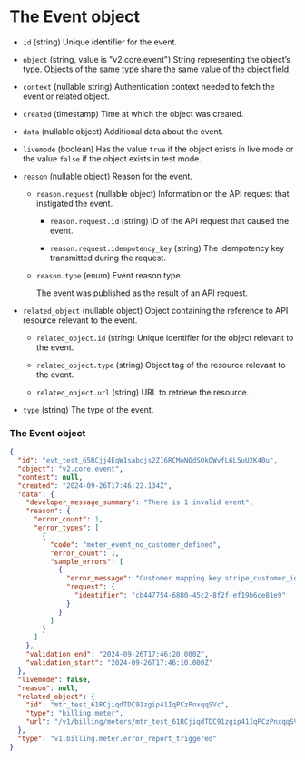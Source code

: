 # The Event object

- `id` (string)
  Unique identifier for the event.

- `object` (string, value is "v2.core.event")
  String representing the object’s type. Objects of the same type share the same value of the object field.

- `context` (nullable string)
  Authentication context needed to fetch the event or related object.

- `created` (timestamp)
  Time at which the object was created.

- `data` (nullable object)
  Additional data about the event.

- `livemode` (boolean)
  Has the value `true` if the object exists in live mode or the value `false` if the object exists in test mode.

- `reason` (nullable object)
  Reason for the event.

  - `reason.request` (nullable object)
    Information on the API request that instigated the event.

    - `reason.request.id` (string)
      ID of the API request that caused the event.

    - `reason.request.idempotency_key` (string)
      The idempotency key transmitted during the request.

  - `reason.type` (enum)
    Event reason type.

    The event was published as the result of an API request.

- `related_object` (nullable object)
  Object containing the reference to API resource relevant to the event.

  - `related_object.id` (string)
    Unique identifier for the object relevant to the event.

  - `related_object.type` (string)
    Object tag of the resource relevant to the event.

  - `related_object.url` (string)
    URL to retrieve the resource.

- `type` (string)
  The type of the event.

### The Event object

```json
{
  "id": "evt_test_65RCjj4EqW1sabcjs2Z16RCMoNQdSQkOWvfL6L5uU2K40u",
  "object": "v2.core.event",
  "context": null,
  "created": "2024-09-26T17:46:22.134Z",
  "data": {
    "developer_message_summary": "There is 1 invalid event",
    "reason": {
      "error_count": 1,
      "error_types": [
        {
          "code": "meter_event_no_customer_defined",
          "error_count": 1,
          "sample_errors": [
            {
              "error_message": "Customer mapping key stripe_customer_id not found in payload.",
              "request": {
                "identifier": "cb447754-6880-45c2-8f2f-ef19b6ce81e9"
              }
            }
          ]
        }
      ]
    },
    "validation_end": "2024-09-26T17:46:20.000Z",
    "validation_start": "2024-09-26T17:46:10.000Z"
  },
  "livemode": false,
  "reason": null,
  "related_object": {
    "id": "mtr_test_61RCjiqdTDC91zgip41IqPCzPnxqqSVc",
    "type": "billing.meter",
    "url": "/v1/billing/meters/mtr_test_61RCjiqdTDC91zgip41IqPCzPnxqqSVc"
  },
  "type": "v1.billing.meter.error_report_triggered"
}
```
